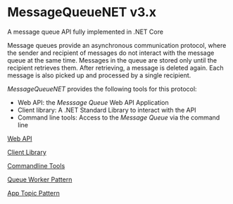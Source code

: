 # MessageQueueNET v3.x

A message queue API fully implemented in .NET Core

Message queues provide an asynchronous communication protocol, where the sender and recipient of messages do not interact with the message queue at the same time.
Messages in the queue are stored only until the recipient retrieves them. After retrieving, a message is deleted again.
Each message is also picked up and processed by a single recipient.

_MessageQueueNET_ provides the following tools for this protocol:

-   Web API: the _Messsage Queue_ Web API Application
-   Client library: A .NET Standard Library to interact with the API
-   Command line tools: Access to the _Message Queue_ via the command line

[Web API](./doc/api/api_en.md)

[Client Library](./doc/client/client_en.md)

[Commandline Tools](./doc/console/tools_en.md)

[Queue Worker Pattern](./doc/queue-worker/queue-worker_en.md)

[App Topic Pattern](./doc/app-topic/app_topic_pattern_en.md)
